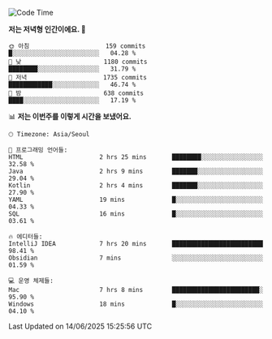  <!--START_SECTION:waka-->
![Code Time](http://img.shields.io/badge/Code%20Time-644%20hrs%2040%20mins-blue)

**저는 저녁형 인간이에요. 🦉** 

```text
🌞 아침                     159 commits         █░░░░░░░░░░░░░░░░░░░░░░░░   04.28 % 
🌆 낮　                     1180 commits        ████████░░░░░░░░░░░░░░░░░   31.79 % 
🌃 저녁                     1735 commits        ████████████░░░░░░░░░░░░░   46.74 % 
🌙 밤　                     638 commits         ████░░░░░░░░░░░░░░░░░░░░░   17.19 % 
```


📊 **저는 이번주를 이렇게 시간을 보냈어요.** 

```text
🕑︎ Timezone: Asia/Seoul

💬 프로그래밍 언어들: 
HTML                     2 hrs 25 mins       ████████░░░░░░░░░░░░░░░░░   32.58 % 
Java                     2 hrs 9 mins        ███████░░░░░░░░░░░░░░░░░░   29.04 % 
Kotlin                   2 hrs 4 mins        ███████░░░░░░░░░░░░░░░░░░   27.90 % 
YAML                     19 mins             █░░░░░░░░░░░░░░░░░░░░░░░░   04.33 % 
SQL                      16 mins             █░░░░░░░░░░░░░░░░░░░░░░░░   03.61 % 

🔥 에디터들: 
IntelliJ IDEA            7 hrs 20 mins       █████████████████████████   98.41 % 
Obsidian                 7 mins              ░░░░░░░░░░░░░░░░░░░░░░░░░   01.59 % 

💻 운영 체제들: 
Mac                      7 hrs 8 mins        ████████████████████████░   95.90 % 
Windows                  18 mins             █░░░░░░░░░░░░░░░░░░░░░░░░   04.10 % 
```


 Last Updated on 14/06/2025 15:25:56 UTC
<!--END_SECTION:waka-->
